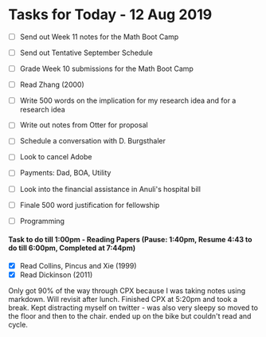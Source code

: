 # Tasks for Today - 12 Aug 2019

- [ ] Send out Week 11 notes for the Math Boot Camp
- [ ] Send out Tentative September Schedule
- [ ] Grade Week 10 submissions for the Math Boot Camp



- [ ] Read Zhang (2000)
- [ ] Write 500 words on the implication for my research idea and for a research idea



- [ ] Write out notes from Otter for proposal
- [ ] Schedule a conversation with D. Burgsthaler
- [ ] Look to cancel Adobe
- [ ] Payments: Dad, BOA, Utility
- [ ] Look into the financial assistance in Anuli's hospital bill
- [ ] Finale 500 word justification for fellowship



- [ ] Programming

#### Task to do till 1:00pm - Reading Papers (Pause: 1:40pm, Resume 4:43 to do till 6:00pm, Completed at 7:44pm)

- [x] Read Collins, Pincus and Xie (1999)
- [x] Read Dickinson (2011)

Only got 90% of the way through CPX because I was taking notes using markdown. Will revisit after lunch. Finished CPX at 5:20pm and took a break. Kept distracting myself on twitter - was also very sleepy so moved to the floor and then to the chair. ended up on the bike but couldn't read and cycle.